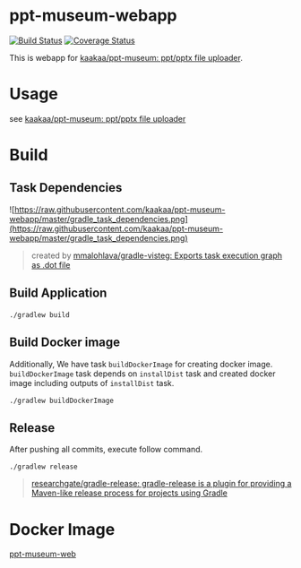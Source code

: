 # ppt-museum-webapp
[![Build Status](https://travis-ci.org/kaakaa/ppt-museum-webapp.svg?branch=master)](https://travis-ci.org/kaakaa/ppt-museum-webapp)
[![Coverage Status](https://coveralls.io/repos/github/kaakaa/ppt-museum-webapp/badge.svg?branch=master)](https://coveralls.io/github/kaakaa/ppt-museum-webapp?branch=master)

This is webapp for [kaakaa/ppt-museum: ppt/pptx file uploader](https://github.com/kaakaa/ppt-museum).

# Usage

see [kaakaa/ppt-museum: ppt/pptx file uploader](https://github.com/kaakaa/ppt-museum "kaakaa/ppt-museum: ppt/pptx file uploader")

# Build

## Task Dependencies

![https://raw.githubusercontent.com/kaakaa/ppt-museum-webapp/master/gradle_task_dependencies.png](https://raw.githubusercontent.com/kaakaa/ppt-museum-webapp/master/gradle_task_dependencies.png)

> created by [mmalohlava/gradle-visteg: Exports task execution graph as .dot file](https://github.com/mmalohlava/gradle-visteg)

## Build Application

```
./gradlew build
```

## Build Docker image

Additionally, We have task `buildDockerImage` for creating docker image.  
`buildDockerImage` task depends on `installDist` task and created docker image including outputs of `installDist` task.


```
./gradlew buildDockerImage 
```

## Release

After pushing all commits, execute follow command.

```
./gradlew release
```

> [researchgate/gradle-release: gradle-release is a plugin for providing a Maven-like release process for projects using Gradle](https://github.com/researchgate/gradle-release)

# Docker Image

[ppt-museum-web](https://hub.docker.com/r/kaakaa/ppt-museum-web/ "kaakaa/ppt-museum-web")
